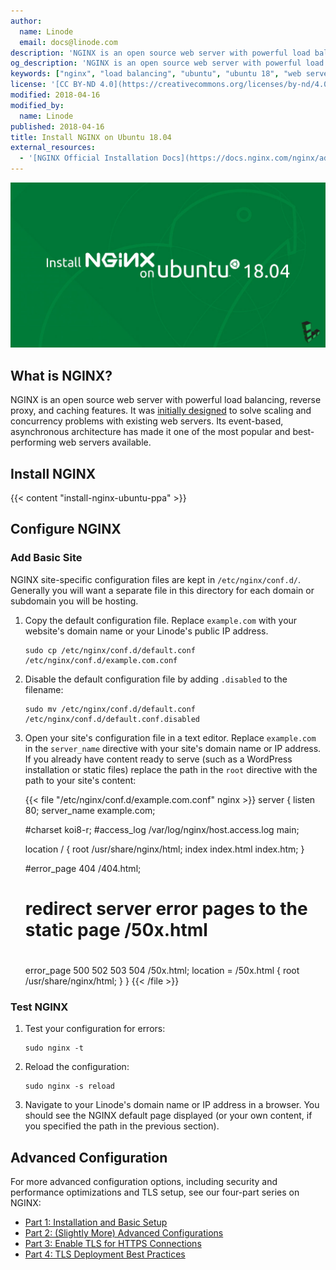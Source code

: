 ```yaml
---
author:
  name: Linode
  email: docs@linode.com
description: 'NGINX is an open source web server with powerful load balancing, reverse proxy, and caching features. This guide demonstrates how to install NGINX on Ubuntu 18.04.'
og_description: 'NGINX is an open source web server with powerful load balancing, reverse proxy, and caching features. This guide demonstrates how to install NGINX on Ubuntu 18.04.'
keywords: ["nginx", "load balancing", "ubuntu", "ubuntu 18", "web server", "static content", "install nginx"]
license: '[CC BY-ND 4.0](https://creativecommons.org/licenses/by-nd/4.0)'
modified: 2018-04-16
modified_by:
  name: Linode
published: 2018-04-16
title: Install NGINX on Ubuntu 18.04
external_resources:
  - '[NGINX Official Installation Docs](https://docs.nginx.com/nginx/admin-guide/installing-nginx/installing-nginx-open-source/)'
---
```


![Install NGINX on Ubuntu 18](install-nginx-ubuntu-smg.jpg)

## What is NGINX?

NGINX is an open source web server with powerful load balancing, reverse proxy, and caching features. It was [initially designed](https://www.nginx.com/resources/glossary/nginx/) to solve scaling and concurrency problems with existing web servers. Its event-based, asynchronous architecture has made it one of the most popular and best-performing web servers available.

## Install NGINX

{{< content "install-nginx-ubuntu-ppa" >}}

## Configure NGINX

### Add Basic Site

NGINX site-specific configuration files are kept in `/etc/nginx/conf.d/`. Generally you will want a separate file in this directory for each domain or subdomain you will be hosting.

1.  Copy the default configuration file. Replace `example.com` with your website's domain name or your Linode's public IP address.

        sudo cp /etc/nginx/conf.d/default.conf /etc/nginx/conf.d/example.com.conf

2.  Disable the default configuration file by adding `.disabled` to the filename:

        sudo mv /etc/nginx/conf.d/default.conf /etc/nginx/conf.d/default.conf.disabled

3.  Open your site's configuration file in a text editor. Replace `example.com` in the `server_name` directive with your site's domain name or IP address. If you already have content ready to serve (such as a WordPress installation or static files) replace the path in the `root` directive with the path to your site's content:

    {{< file "/etc/nginx/conf.d/example.com.conf" nginx >}}
server {
    listen       80;
    server_name  example.com;

    #charset koi8-r;
    #access_log  /var/log/nginx/host.access.log  main;

    location / {
        root   /usr/share/nginx/html;
        index  index.html index.htm;
    }

    #error_page  404              /404.html;

    # redirect server error pages to the static page /50x.html
    #
    error_page   500 502 503 504  /50x.html;
    location = /50x.html {
        root   /usr/share/nginx/html;
    }
}
{{< /file >}}

### Test NGINX

1.  Test your configuration for errors:

        sudo nginx -t

2.  Reload the configuration:

        sudo nginx -s reload

3.  Navigate to your Linode's domain name or IP address in a browser. You should see the NGINX default page displayed (or your own content, if you specified the path in the previous section).

## Advanced Configuration

For more advanced configuration options, including security and performance optimizations and TLS setup, see our four-part series on NGINX:

- [Part 1: Installation and Basic Setup](/docs/web-servers/nginx/nginx-installation-and-basic-setup/)
- [Part 2: (Slightly More) Advanced Configurations](/docs/web-servers/nginx/slightly-more-advanced-configurations-for-nginx/)
- [Part 3: Enable TLS for HTTPS Connections](/docs/web-servers/nginx/enable-tls-on-nginx-for-https-connections/)
- [Part 4: TLS Deployment Best Practices](/docs/web-servers/nginx/tls-deployment-best-practices-for-nginx/)
